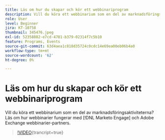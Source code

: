 ```yaml
---
title: Läs om hur du skapar och kör ett webbinariprogram
description: Vill du köra ett webbinarium som en del av marknadsföringsaktiviteterna? Läs om hur webbinarier fungerar med [!DNL Marketo Engage]  och Adobe Exchange webbinarier.
role: User
level: Beginner
jira: KT-10758
thumbnail: 345476.jpeg
exl-id: 52358882-e7cd-4781-b379-02314f7c5b10
feature: Programs, Events
source-git-commit: 63d4aea1c818d35724c0cdc14e69ea00eb06b4a0
workflow-type: tm+mt
source-wordcount: '62'
ht-degree: 0%

---
```


# Läs om hur du skapar och kör ett webbinariprogram

Vill du köra ett webbinarium som en del av marknadsföringsaktiviteterna? Läs om hur webbinarier fungerar med [!DNL Marketo Engage] och Adobe Exchange webbinarier-partners.

>[!VIDEO](https://video.tv.adobe.com/v/345476/?quality=12&learn=on){trancript=true}
